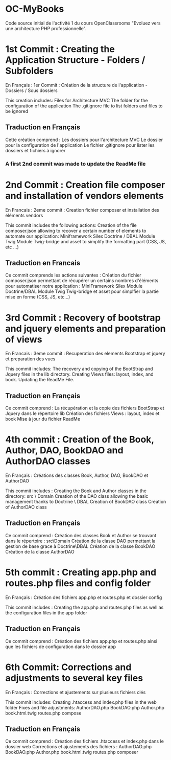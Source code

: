 # OC-MyBooks

Code source initial de l'activité 1 du cours OpenClassrooms "Evoluez vers une architecture PHP professionnelle".

# 1st Commit : Creating the Application Structure - Folders / Subfolders
En Français : 1er Commit : Création de la structure de l'application - Dossiers / Sous dossiers

This creation includes:
Files for Architecture MVC
The folder for the configuration of the application
The .gitignore file to list folders and files to be ignored

## Traduction en Français
Cette création comprend :
Les dossiers pour l'architecture MVC
Le dossier pour la configuration de l'application
Le fichier .gitignore pour lister les dossiers et fichiers à ignorer

### A first 2nd commit was made to update the ReadMe file


# 2nd Commit : Creation file composer and installation of vendors elements
En Francais : 2eme commit : Creation fichier composer et installation des éléments vendors

This commit includes the following actions:
Creation of the file composer.json allowing to recover a certain number of elements to automate our application:
Miniframework Silex
Doctrine / DBAL Module
Twig Module
Twig-bridge and asset to simplify the formatting part (CSS, JS, etc ...)

## Traduction en Francais
Ce commit comprends les actions suivantes :
Création du fichier composer.json permettant de récupérer un certains nombres d'éléments pour automatiser notre application :
MinIFramework Silex
Module Doctrine/DBAL
Module Twig
Twig-bridge et asset pour simplfier la partie mise en forme (CSS, JS, etc...)


# 3rd Commit : Recovery of bootstrap and jquery elements and preparation of views
En Francais : 3eme commit : Recuperation des elements Bootstrap et jquery et preparation des vues

This commit includes:
The recovery and copying of the BootStrap and Jquery files in the lib directory.
Creating Views files: layout, index, and book.
Updating the ReadMe File.


## Traduction en Français
Ce commit comprend :
La récupération et la copie des fichiers BootStrap et Jquery dans le répertoire lib
Création des fichiers Views : layout, index et book
Mise à jour du fichier ReadMe


# 4th commit : Creation of the Book, Author, DAO, BookDAO and AuthorDAO classes
En Français : Créations des classes Book, Author, DAO, BookDAO et AuthorDAO

This commit includes :
Creating the Book and Author classes in the directory: src \ Domain
Creation of the DAO class allowing the basic management thanks to Doctrine \ DBAL
Creation of BookDAO class
Creation of AuthorDAO class

## Traduction en Français
Ce commit comprend :
Création des classes Book et Author se trouvant dans le répertoire : src\Domain
Création de la classe DAO permettant la gestion de base grace à Doctrine\DBAL
Création de la classe BookDAO
Création de la classe AuthorDAO


# 5th commit : Creating app.php and routes.php files and config folder
En Français : Création des fichiers app.php et routes.php et dossier config

This commit includes :
Creating the app.php and routes.php files as well as the configuration files in the app folder

## Traduction en Français
Ce commit comprend :
Création des fichiers app.php et routes.php ainsi que les fichiers de configuration dans le dossier app


# 6th Commit: Corrections and adjustments to several key files
En Français : Corrections et ajustements sur plusieurs fichiers clés

This commit includes:
Creating .htaccess and index.php files in the web folder
Fixes and file adjustments:
AuthorDAO.php
BookDAO.php
Author.php
book.html.twig
routes.php
compose

## Traduction en Français
Ce commit comprend :
Création des fichiers .htaccess et index.php dans le dossier web
Corrections et ajustements des fichiers :
AuthorDAO.php
BookDAO.php
Author.php
book.html.twig
routes.php
composer
